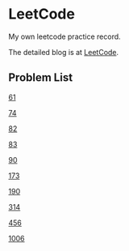 # LeetCode

My own leetcode practice record.

The detailed blog is at [LeetCode](https://www.wolai.com/tony5t4rk/6dxxdnKmbu3rpFuKtFyGvj).

## Problem List

[61](https://github.com/Tony5t4rk/LeetCode/blob/master/daily/2021/03/2021-3-27(61).py)

[74](https://github.com/Tony5t4rk/LeetCode/blob/master/daily/2021/03/2021-3-30(74).py)

[82](https://github.com/Tony5t4rk/LeetCode/blob/master/daily/2021/03/2021-3-25(82).py)

[83](https://github.com/Tony5t4rk/LeetCode/blob/master/daily/2021/03/2021-3-26(83).py)

[90](https://github.com/Tony5t4rk/LeetCode/blob/master/daily/2021/03/2021-3-31(90).py)

[173](https://github.com/Tony5t4rk/LeetCode/blob/master/daily/2021/03/2021-3-28(173).py)

[190](https://github.com/Tony5t4rk/LeetCode/blob/master/daily/2021/03/2021-3-29(190).py)

[314](https://github.com/Tony5t4rk/LeetCode/blob/master/daily/2021/03/2021-3-23(314).py)

[456](https://github.com/Tony5t4rk/LeetCode/blob/master/daily/2021/03/2021-3-24(456).py)

[1006](https://github.com/Tony5t4rk/LeetCode/blob/master/daily/2021/04/2021-4-1(1006).py)

